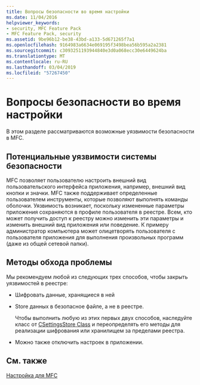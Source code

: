 ```yaml
---
title: Вопросы безопасности во время настройки
ms.date: 11/04/2016
helpviewer_keywords:
- security, MFC Feature Pack
- MFC Feature Pack, security
ms.assetid: 9be96b12-be38-43bd-a133-5d671265f7a1
ms.openlocfilehash: 9164983a6634e069195f3498bea56b595a2a2381
ms.sourcegitcommit: c3093251193944840e3d0a068ecc30e6449624ba
ms.translationtype: MT
ms.contentlocale: ru-RU
ms.lasthandoff: 03/04/2019
ms.locfileid: "57267450"
---
```

# <a name="security-implications-of-customization"></a>Вопросы безопасности во время настройки

В этом разделе рассматриваются возможные уязвимости безопасности в MFC.

## <a name="potential-security-weakness"></a>Потенциальные уязвимости системы безопасности

MFC позволяет пользователю настроить внешний вид пользовательского интерфейса приложения, например, внешний вид кнопки и значки. MFC также поддерживает определенные пользователем инструменты, которые позволяют выполнять команды оболочки. Уязвимость возникает, поскольку измененные параметры приложения сохраняются в профиле пользователя в реестре. Всем, кто может получить доступ к реестру можно изменить эти параметры и изменить внешний вид приложения или поведение. К примеру администратор компьютера может олицетворять пользователя с пользователя приложения для выполнения произвольных программ (даже из общей сетевой папки).

## <a name="workarounds"></a>Методы обхода проблемы

Мы рекомендуем любой из следующих трех способов, чтобы закрыть уязвимостей в реестре:

- Шифровать данные, хранящиеся в ней

- Store данных в безопасное файле, а не в реестре.

   Чтобы выполнить любую из этих первых двух способов, наследуйте класс от [CSettingsStore Class](../mfc/reference/csettingsstore-class.md) и переопределять его методы для реализации шифрования или хранилищем за пределами реестра.

- Можно также отключить настроек в приложении.

## <a name="see-also"></a>См. также

[Настройка для MFC](../mfc/customization-for-mfc.md)
